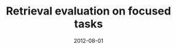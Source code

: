 ---
title: "Retrieval evaluation on focused tasks"
collection: publications
permalink: /publication/2012-DBLP_conf_sigir_FetahuS12
date: 2012-08-01
venue: "The 35th International ACM SIGIR conference on research and development in Information Retrieval, SIGIR, Portland, OR, USA, August 12-16, 2012"
---